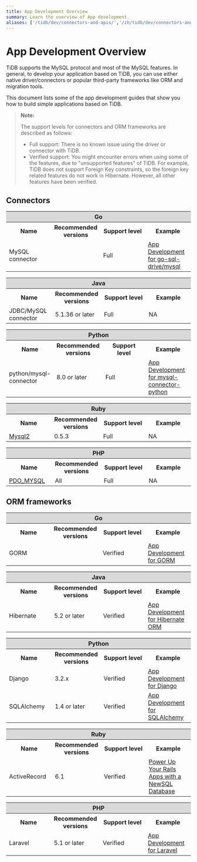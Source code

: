 ```yaml
---
title: App Development Overview
summary: Learn the overview of App development.
aliases: ['/tidb/dev/connectors-and-apis/','/zh/tidb/dev/connectors-and-apis/','/tidb/stable/connectors-and-apis/','/zh/tidb/stable/connectors-and-apis/']
---
```


# App Development Overview

TiDB supports the MySQL protocol and most of the MySQL features. In general, to develop your application based on TiDB, you can use either native driver/connectors or popular third-party frameworks like ORM and migration tools.

This document lists some of the app development guides that show you how to build simple applications based on TiDB.

> **Note:**
>
> The support levels for connectors and ORM frameworks are described as follows:
>
> - Full support: There is no known issue using the driver or connector with TiDB.
> - Verified support: You might encounter errors when using some of the features, due to "unsupported features" of TiDB. For example, TiDB does not support Foreign Key constraints, so the foreign key related features do not work in Hibernate. However, all other features have been verified. 

## Connectors

<table style="display: table; width: 100%;">
  <col width="25%" />
  <col width="25%" />
  <col width="25%" />
  <col width="25%" />
  <tr>
    <th colspan="4" bgcolor="#d9d9d9" align="center">Go</th>
  </tr>
  <tr>
    <th>Name</th>
    <th>Recommended versions</th>
    <th>Support level</th>
    <th>Example</th>
  </tr>
  <tr>
    <td>MySQL connector</td>
    <td></td>
    <td>Full</td>
    <td><a href="https://docs.pingcap.com/appdev/dev/for-go-sql-driver-mysql">App Development for go-sql-drive/mysql</a></td>
  </tr>
</table>

<table style="display: table; width: 100%;">
  <col width="25%" />
  <col width="25%" />
  <col width="25%" />
  <col width="25%" />
  <tr>
    <th colspan="4" bgcolor="#d9d9d9" align="center">Java</th>
  </tr>
  <tr>
    <th>Name</th>
    <th>Recommended versions</th>
    <th>Support level</th>
    <th>Example</th>
  </tr>
  <tr>
    <td>JDBC/MySQL connector</td>
    <td>5.1.36 or later</td>
    <td>Full</td>
    <td>NA</td>
  </tr>
</table>

<table style="display: table; width: 100%;">
  <col width="25%" />
  <col width="25%" />
  <col width="25%" />
  <col width="25%" />
  <tr>
    <th colspan="4" bgcolor="#d9d9d9" align="center">Python</th>
  </tr>
  <tr>
    <th>Name</th>
    <th>Recommended versions</th>
    <th>Support level</th>
    <th>Example</th>
  </tr>
  <tr>
    <td>python/mysql-connector</td>
    <td>8.0 or later</td>
    <td>Full</td>
    <td><a href="https://docs.pingcap.com/appdev/dev/for-python-mysql-connector">App Development for mysql-connector-python</a></td>
  </tr>
</table>

<table style="display: table; width: 100%;">
  <col width="25%" />
  <col width="25%" />
  <col width="25%" />
  <col width="25%" />
  <tr>
    <th colspan="4" bgcolor="#d9d9d9" align="center">Ruby</th>
  </tr>
  <tr>
    <th>Name</th>
    <th>Recommended versions</th>
    <th>Support level</th>
    <th>Example</th>
  </tr>
  <tr>
    <td><a href="https://github.com/brianmario/mysql2">Mysql2</a></td>
    <td>0.5.3</td>
    <td>Full</td>
    <td>NA</td>
  </tr>
</table>

<table style="display: table; width: 100%;">
  <col width="25%" />
  <col width="25%" />
  <col width="25%" />
  <col width="25%" />
  <tr>
    <th colspan="4" bgcolor="#d9d9d9" align="center">PHP</th>
  </tr>
  <tr>
    <th>Name</th>
    <th>Recommended versions</th>
    <th>Support level</th>
    <th>Example</th>
  </tr>
  <tr>
    <td><a href="https://www.php.net/manual/en/ref.pdo-mysql.php">PDO_MYSQL</a></td>
    <td>All</td>
    <td>Full</td>
    <td>NA</td>
  </tr>
</table>

## ORM frameworks

<table style="display: table; width: 100%;">
  <col width="25%" />
  <col width="25%" />
  <col width="25%" />
  <col width="25%" />
  <tr>
    <th colspan="4" bgcolor="#d9d9d9" align="center">Go</th>
  </tr>
  <tr>
    <th>Name</th>
    <th>Recommended versions</th>
    <th>Support level</th>
    <th>Example</th>
  </tr>
  <tr>
    <td>GORM</td>
    <td></td>
    <td>Verified</td>
    <td><a href="https://docs.pingcap.com/appdev/dev/for-gorm">App Development for GORM</a></td>
  </tr>
</table>

<table style="display: table; width: 100%;">
  <col width="25%" />
  <col width="25%" />
  <col width="25%" />
  <col width="25%" />
  <tr>
    <th colspan="4" bgcolor="#d9d9d9" align="center">Java</th>
  </tr>
  <tr>
    <th>Name</th>
    <th>Recommended versions</th>
    <th>Support level</th>
    <th>Example</th>
  </tr>
  <tr>
    <td>Hibernate</td>
    <td>5.2 or later</td>
    <td>Verified</td>
    <td><a href="https://docs.pingcap.com/appdev/dev/for-hibernate-orm">App Development for Hibernate ORM</a></td>
  </tr>
</table>

<table style="display: table; width: 100%;">
  <col width="25%" />
  <col width="25%" />
  <col width="25%" />
  <col width="25%" />
  <tr>
    <th colspan="4" bgcolor="#d9d9d9" align="center">Python</th>
  </tr>
  <tr>
    <th>Name</th>
    <th>Recommended versions</th>
    <th>Support level</th>
    <th>Example</th>
  </tr>
  <tr>
    <td>Django</td>
    <td>3.2.x</td>
    <td>Verified</td>
    <td><a href="https://docs.pingcap.com/appdev/dev/for-django">App Development for Django</a></td>
  </tr>
  <tr>
    <td>SQLAlchemy</td>
    <td>1.4 or later</td>
    <td>Verified</td>
    <td><a href="https://docs.pingcap.com/appdev/dev/for-sqlalchemy">App Development for SQLAlchemy</a></td>
  </tr>
</table>

<table style="display: table; width: 100%;">
  <col width="25%" />
  <col width="25%" />
  <col width="25%" />
  <col width="25%" />
  <tr>
    <th colspan="4" bgcolor="#d9d9d9" align="center">Ruby</th>
  </tr>
  <tr>
    <th>Name</th>
    <th>Recommended versions</th>
    <th>Support level</th>
    <th>Example</th>
  </tr>
  <tr>
    <td>ActiveRecord</td>
    <td>6.1</td>
    <td>Verified</td>
    <td><a href="https://pingcap.com/blog/build-a-ruby-on-rails-app-with-tidb">Power Up Your Rails Apps with a NewSQL Database</a></td>
  </tr>
</table>

<table style="display: table; width: 100%;">
  <col width="25%" />
  <col width="25%" />
  <col width="25%" />
  <col width="25%" />
  <tr>
    <th colspan="4" bgcolor="#d9d9d9" align="center">PHP</th>
  </tr>
  <tr>
    <th>Name</th>
    <th>Recommended versions</th>
    <th>Support level</th>
    <th>Example</th>
  </tr>
  <tr>
    <td>Laravel</td>
    <td>5.1 or later</td>
    <td>Verified</td>
    <td><a href="https://docs.pingcap.com/appdev/dev/for-laravel">App Development for Laravel</a></td>
  </tr>
</table>
